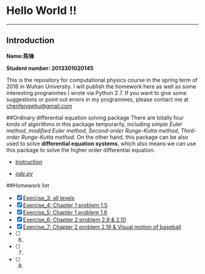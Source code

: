 # **Hello World !!**
------

## Introduction
**Name:陈锋**

**Student number: 2013301020145**

This is the repository for computational physics course in the spring term of 2016 in Wuhan University. 
I will publish the homework here as well as some interesting programmes I wrote via Python 2.7.
If you want to give some suggestions or point out errors in my programmes, please contact me at chenfengwhu@gmail.com 

##Ordinary differential equation solving package
There are totally four kinds of algorithms in this package temporarily, including *simple Euler method*, *modified Euler method*, *Second-order Runge-Kutta method*, *Third-order Runge-Kutta method*. 
On the other hand, this package can be also used to solve **differential equation systems**, which also means we can use this package to solve the higher order differential equation.
 - [Instruction](https://www.zybuluo.com/355073677/note/323818)

 - [*ode.py*](https://github.com/chenfeng2013301020145/computational-physics_N2013301020145/blob/master/ode_package/ode.py)
 
##Homework list
- [x] [Exercise_3: all levels](https://github.com/chenfeng2013301020145/computational-physics_N2013301020145/blob/master/Exercise/1st%20assignment.md)
- [x] [Exercise_4: Chapter 1 problem 1.5](https://www.zybuluo.com/355073677/note/318129)
- [x] [Exercise_5: Chapter 1 problem 1.6](https://www.zybuluo.com/355073677/note/322726)
- [x] [Exercise_6: Chapter 2 problem 2.9 & 2.10](https://www.zybuluo.com/355073677/note/331446)
- [x] [Exercise_7: Chapter 2 problem 2.19 & Visual motion of baseball](https://www.zybuluo.com/355073677/note/339666)
- [ ] 6.
- [ ] 7.
- [ ] 8.






